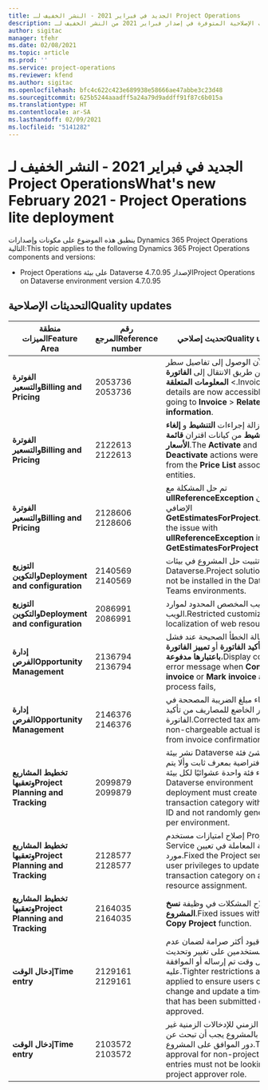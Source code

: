 ```yaml
---
title: الجديد في فبراير 2021 - النشر الخفيف لـ Project Operations
description: يوفر هذا الموضوع معلومات حول التحديثات الإصلاحية المتوفرة في إصدار فبراير 2021 من النشر الخفيف لـ Project Operations.
author: sigitac
manager: tfehr
ms.date: 02/08/2021
ms.topic: article
ms.prod: ''
ms.service: project-operations
ms.reviewer: kfend
ms.author: sigitac
ms.openlocfilehash: bfc4c622c423e689938e58666ae47abbe3c23d48
ms.sourcegitcommit: 625b5244aaadff5a24a79d9addff91f87c6b015a
ms.translationtype: HT
ms.contentlocale: ar-SA
ms.lasthandoff: 02/09/2021
ms.locfileid: "5141282"
---
```

# <a name="whats-new-february-2021---project-operations-lite-deployment"></a><span data-ttu-id="94944-103">الجديد في فبراير 2021 - النشر الخفيف لـ Project Operations</span><span class="sxs-lookup"><span data-stu-id="94944-103">What's new February 2021 - Project Operations lite deployment</span></span>

<span data-ttu-id="94944-104">ينطبق هذه الموضوع على مكونات وإصدارات Dynamics 365 Project Operations التالية:</span><span class="sxs-lookup"><span data-stu-id="94944-104">This topic applies to the following Dynamics 365 Project Operations components and versions:</span></span>

  - <span data-ttu-id="94944-105">Project Operations على بيئة Dataverse الإصدار 4.7.0.95</span><span class="sxs-lookup"><span data-stu-id="94944-105">Project Operations on Dataverse environment version 4.7.0.95</span></span>

## <a name="quality-updates"></a><span data-ttu-id="94944-106">التحديثات الإصلاحية</span><span class="sxs-lookup"><span data-stu-id="94944-106">Quality updates</span></span>

| <span data-ttu-id="94944-107">**منطقة الميزات**</span><span class="sxs-lookup"><span data-stu-id="94944-107">**Feature Area**</span></span> | <span data-ttu-id="94944-108">**رقم المرجع**</span><span class="sxs-lookup"><span data-stu-id="94944-108">**Reference number**</span></span> | <span data-ttu-id="94944-109">**تحديث إصلاحي**</span><span class="sxs-lookup"><span data-stu-id="94944-109">**Quality update**</span></span> |
| --- | --- | --- |
| <span data-ttu-id="94944-110">**الفوترة والتسعير**</span><span class="sxs-lookup"><span data-stu-id="94944-110">**Billing and Pricing**</span></span> | <span data-ttu-id="94944-111">2053736 </span><span class="sxs-lookup"><span data-stu-id="94944-111">2053736</span></span> | <span data-ttu-id="94944-112">يمكن الآن الوصول إلى تفاصيل سطر الفاتورة عن طريق الانتقال إلى **الفاتورة** > **المعلومات المتعلقة**.</span><span class="sxs-lookup"><span data-stu-id="94944-112">Invoice line details are now accessible by going to **Invoice** > **Related information**.</span></span> |
| <span data-ttu-id="94944-113">**الفوترة والتسعير**</span><span class="sxs-lookup"><span data-stu-id="94944-113">**Billing and Pricing**</span></span> | <span data-ttu-id="94944-114">2122613 </span><span class="sxs-lookup"><span data-stu-id="94944-114">2122613</span></span> | <span data-ttu-id="94944-115">تمت إزالة إجراءات **التنشيط** و **إلغاء التنشيط** من كيانات اقتران **قائمة الأسعار**.</span><span class="sxs-lookup"><span data-stu-id="94944-115">The **Activate** and **Deactivate** actions were removed from the **Price List** association entities.</span></span> |
| <span data-ttu-id="94944-116">**الفوترة والتسعير**</span><span class="sxs-lookup"><span data-stu-id="94944-116">**Billing and Pricing**</span></span> | <span data-ttu-id="94944-117">2128606 </span><span class="sxs-lookup"><span data-stu-id="94944-117">2128606</span></span> | <span data-ttu-id="94944-118">تم حل المشكلة مع **ullReferenceException** في المكون الإضافي **GetEstimatesForProject**.</span><span class="sxs-lookup"><span data-stu-id="94944-118">Resolved the issue with **ullReferenceException** in the **GetEstimatesForProject** plug-in.</span></span> |
| <span data-ttu-id="94944-119">**التوزيع والتكوين**</span><span class="sxs-lookup"><span data-stu-id="94944-119">**Deployment and configuration**</span></span> | <span data-ttu-id="94944-120">2140569 </span><span class="sxs-lookup"><span data-stu-id="94944-120">2140569</span></span> | <span data-ttu-id="94944-121">يجب عدم تثبيت حل المشروع في بيئات Dataverse.</span><span class="sxs-lookup"><span data-stu-id="94944-121">Project solution must not be installed in the Dataverse Teams environments.</span></span> |
| <span data-ttu-id="94944-122">**التوزيع والتكوين**</span><span class="sxs-lookup"><span data-stu-id="94944-122">**Deployment and configuration**</span></span> | <span data-ttu-id="94944-123">2086991 </span><span class="sxs-lookup"><span data-stu-id="94944-123">2086991</span></span> | <span data-ttu-id="94944-124">التعريب المخصص المحدود لموارد الويب.</span><span class="sxs-lookup"><span data-stu-id="94944-124">Restricted customizing localization of web resources.</span></span> |
| <span data-ttu-id="94944-125">**إدارة الفرص**</span><span class="sxs-lookup"><span data-stu-id="94944-125">**Opportunity Management**</span></span> | <span data-ttu-id="94944-126">2136794 </span><span class="sxs-lookup"><span data-stu-id="94944-126">2136794</span></span> | <span data-ttu-id="94944-127">عرض رسالة الخطأ الصحيحة عند فشل عملية **تأكيد الفاتورة** أو **تمييز الفاتورة باعتبارها مدفوعة**،</span><span class="sxs-lookup"><span data-stu-id="94944-127">Display correct error message when **Confirm invoice** or **Mark invoice as paid** process fails,</span></span> |
| <span data-ttu-id="94944-128">**إدارة الفرص**</span><span class="sxs-lookup"><span data-stu-id="94944-128">**Opportunity Management**</span></span> | <span data-ttu-id="94944-129">2146376 </span><span class="sxs-lookup"><span data-stu-id="94944-129">2146376</span></span> | <span data-ttu-id="94944-130">يتم إنشاء مبلغ الضريبة المصححة في الفعلي غير الخاضع للمصاريف من تأكيد الفاتورة.</span><span class="sxs-lookup"><span data-stu-id="94944-130">Corrected tax amount in a non-chargeable actual is created from invoice confirmation.</span></span> |
| <span data-ttu-id="94944-131">**تخطيط المشاريع وتعقبها**</span><span class="sxs-lookup"><span data-stu-id="94944-131">**Project Planning and Tracking**</span></span> | <span data-ttu-id="94944-132">2099879 </span><span class="sxs-lookup"><span data-stu-id="94944-132">2099879</span></span> | <span data-ttu-id="94944-133">نشر بيئة Dataverse يجب أن يُنشئ فئة معاملة افتراضية بمعرف ثابت وألا يتم إنشاء فئة واحدة عشوائيًا لكل بيئة.</span><span class="sxs-lookup"><span data-stu-id="94944-133">The Dataverse environment deployment must create a default transaction category with a static ID and not randomly generate one per environment.</span></span> |
| <span data-ttu-id="94944-134">**تخطيط المشاريع وتعقبها**</span><span class="sxs-lookup"><span data-stu-id="94944-134">**Project Planning and Tracking**</span></span> | <span data-ttu-id="94944-135">2128577 </span><span class="sxs-lookup"><span data-stu-id="94944-135">2128577</span></span> | <span data-ttu-id="94944-136">إصلاح امتيازات مستخدم Project Service لتحديث فئة المعاملة في تعيين مورد.</span><span class="sxs-lookup"><span data-stu-id="94944-136">Fixed the Project service user privileges to update the transaction category on a resource assignment.</span></span> |
| <span data-ttu-id="94944-137">**تخطيط المشاريع وتعقبها**</span><span class="sxs-lookup"><span data-stu-id="94944-137">**Project Planning and Tracking**</span></span> | <span data-ttu-id="94944-138">2164035 </span><span class="sxs-lookup"><span data-stu-id="94944-138">2164035</span></span> | <span data-ttu-id="94944-139">إصلاح المشكلات في وظيفة **نسخ المشروع**.</span><span class="sxs-lookup"><span data-stu-id="94944-139">Fixed issues with the **Copy Project** function.</span></span> |
| <span data-ttu-id="94944-140">**إدخال الوقت**</span><span class="sxs-lookup"><span data-stu-id="94944-140">**Time entry**</span></span> | <span data-ttu-id="94944-141">2129161 </span><span class="sxs-lookup"><span data-stu-id="94944-141">2129161</span></span> | <span data-ttu-id="94944-142">تم تطبيق قيود أكثر صرامة لضمان عدم قدرة المستخدمين على تغيير وتحديث أي إدخال وقت تم إرساله أو الموافقة عليه.</span><span class="sxs-lookup"><span data-stu-id="94944-142">Tighter restrictions are applied to ensure users can't change and update a time entry that has been submitted or approved.</span></span> |
| <span data-ttu-id="94944-143">**إدخال الوقت**</span><span class="sxs-lookup"><span data-stu-id="94944-143">**Time entry**</span></span> | <span data-ttu-id="94944-144">2103572 </span><span class="sxs-lookup"><span data-stu-id="94944-144">2103572</span></span> | <span data-ttu-id="94944-145">الاعتماد الزمني للإدخالات الزمنية غير الخاصة بالمشروع يجب أن تبحث عن دور الموافق على المشروع.</span><span class="sxs-lookup"><span data-stu-id="94944-145">Time approval for non-project time entries must not be looking for project approver role.</span></span> |
